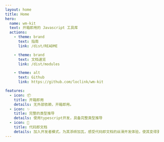 ```yaml
---
layout: home
title: Home
hero:
  name: wm-kit
  text: 开箱即用的 Javascript 工具库
  actions:
    - theme: brand
      text: 指南
      link: /dist/README

    - theme: brand
      text: 文档速览
      link: /dist/modules

    - theme: alt
      text: Github
      link: https://github.com/loclink/wm-kit

features:
  - icon: 📦
    title: 开箱即用
    details: 无外部依赖，开箱即用。
  - icon: ✨
    title: 完整的类型推导
    details: 使用typescript开发，具备完整类型推导
  - icon: 📝
    title: 代码即文档
    details: 加入开发者模式，为其添砖加瓦，感受代码即文档的丝滑开发体验，使其变得更壮健与实用。
---
```

